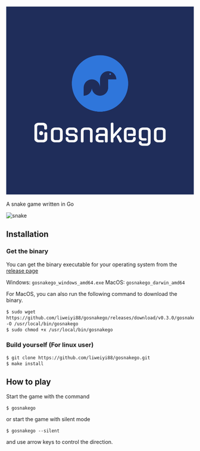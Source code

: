 <p align="center">
<img src="assets/logo_snake.png" alt="gosnakego" title="gosnakego" />
</p>
A snake game written in Go

![snake](https://user-images.githubusercontent.com/7248260/149492282-6588ead3-954d-42a4-9871-dc08cf833920.gif)

## Installation
### Get the binary
You can get the binary executable for your operating system from the [release page](https://github.com/liweiyi88/gosnakego/releases)

Windows: `gosnakego_windows_amd64.exe`
MacOS: `gosnakego_darwin_amd64`

For MacOS, you can also run the following command to download the binary.
```
$ sudo wget https://github.com/liweiyi88/gosnakego/releases/download/v0.3.0/gosnakego_darwin_amd64 -O /usr/local/bin/gosnakego
$ sudo chmod +x /usr/local/bin/gosnakego
```

### Build yourself (For linux user)
```
$ git clone https://github.com/liweiyi88/gosnakego.git
$ make install
```

## How to play
Start the game with the command
```
$ gosnakego
```

or start the game with silent mode
```
$ gosnakego --silent
```

and use arrow keys to control the direction.
